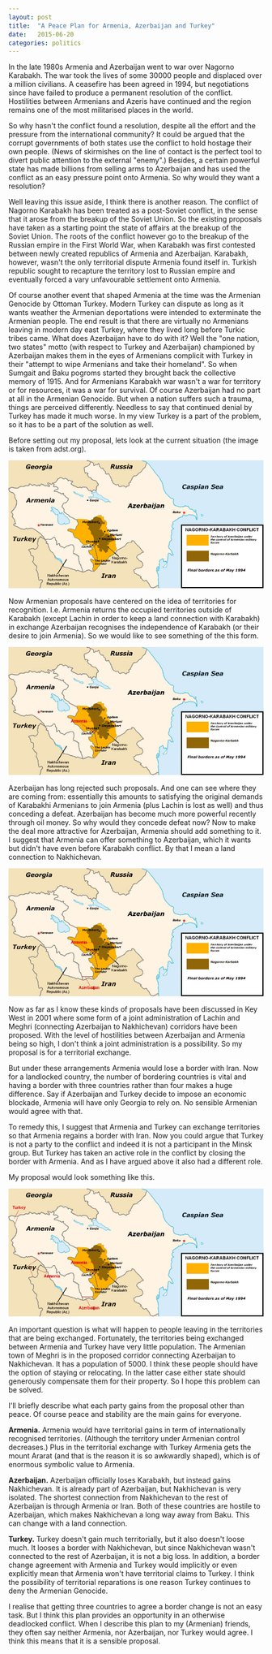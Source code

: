 ```yaml
---
layout: post
title:  "A Peace Plan for Armenia, Azerbaijan and Turkey"
date:   2015-06-20
categories: politics
---
```


In the late 1980s Armenia and Azerbaijan went to war over Nagorno Karabakh. The
war took the lives of some 30000 people and displaced over a million civilians.
A ceasefire has been agreed in 1994, but negotiations since have failed to
produce a permanent resolution of the conflict. Hostilities between Armenians
and Azeris have continued and the region remains one of the most militarised
places in the world.

So why hasn't the conflict found a resolution, despite all the effort and the
pressure from the international community? It could be argued that the corrupt
governments of both states use the conflict to hold hostage their own people.
(News of skirmishes on the line of contact is the perfect tool to divert public
attention to the external "enemy".) Besides, a certain powerful state has made
billions from selling arms to Azerbaijan and has used the conflict as an easy
pressure point onto Armenia. So why would they want a resolution?

Well leaving this issue aside, I think there is another reason. The conflict of
Nagorno Karabakh has been treated as a post-Soviet conflict, in the sense that
it arose from the breakup of the Soviet Union. So the existing proposals have
taken as a starting point the state of affairs at the breakup of the Soviet
Union. The roots of the conflict however go to the breakup of the Russian
empire in the First World War, when Karabakh was first contested between newly
created republics of Armenia and Azerbaijan. Karabakh, however, wasn't the only
territorial dispute Armenia found itself in. Turkish republic sought to
recapture the territory lost to Russian empire and eventually forced a vary
unfavourable settlement onto Armenia.

Of course another event that shaped Armenia at the time was the Armenian
Genocide by Ottoman Turkey. Modern Turkey can dispute as long as it wants
weather the Armenian deportations were intended to exterminate the Armenian
people. The end result is that there are virtually no Armenians leaving in
modern day east Turkey, where they lived long before Turkic tribes came. What
does Azerbaijan have to do with it? Well the "one nation, two states" motto
(with respect to Turkey and Azerbaijan) championed by Azerbaijan makes them in
the eyes of Armenians complicit with Turkey in their "attempt to wipe Armenians
and take their homeland". So when Sumgait and Baku pogroms started they brought
back the collective memory of 1915. And for Armenians Karabakh war wasn't a war
for territory or for resources, it was a war for survival. Of course Azerbaijan
had no part at all in the Armenian Genocide. But when a nation suffers such a
trauma, things are perceived differently. Needless to say that continued denial
by Turkey has made it much worse. In my view Turkey is a part of the problem,
so it has to be a part of the solution as well.

Before setting out my proposal, lets look at the current situation (the image
is taken from adst.org).

![Nagorno Karabakh Conflict Map](/assets/nk_map.jpg)

Now Armenian proposals have centered on the idea of territories for
recognition. I.e. Armenia returns the occupied territories outside of Karabakh
(except Lachin in order to keep a land connection with Karabakh) in exchange
Azerbaijan recognises the independence of Karabakh (or their desire to join
Armenia). So we would like to see something of the this form.

![Armenian Prosols Map](/assets/nk_map1.jpg)

Azerbaijan has long rejected such proposals. And one can see where they are
coming from: essentially this amounts to satisfying the original demands of
Karabakhi Armenians to join Armenia (plus Lachin is lost as well) and thus
conceding a defeat. Azerbaijan has become much more powerful recently through
oil money. So why would they concede defeat now? Now to make the deal more
attractive for Azerbaijan, Armenia should add something to it. I suggest that
Armenia can offer something to Azerbaijan, which it wants but didn't have even
before Karabakh conflict. By that I mean a land connection to Nakhichevan.

![Land Connection to Nakhichevan Map](/assets/nk_map2.jpg)

Now as far as I know these kinds of proposals have been discussed in Key West
in 2001 where some form of a joint administration of Lachin and Meghri (connecting
Azerbaijan to Nakhichevan) corridors have been proposed. With the level of
hostilities between Azerbaijan and Armenia being so high, I don't think a joint
administration is a possibility. So my proposal is for a territorial exchange.

But under these arrangements Armenia would lose a border with Iran. Now for a
landlocked country, the number of bordering countries is vital and having a
border with three countries rather than four makes a huge difference. Say if
Azerbaijan and Turkey decide to impose an economic blockade, Armenia will have
only Georgia to rely on. No sensible Armenian would agree with that.

To remedy this, I suggest that Armenia and Turkey can exchange territories so
that Armenia regains a border with Iran. Now you could argue that Turkey is not
a party to the conflict and indeed it is not a participant in the Minsk group.
But Turkey has taken an active role in the conflict by closing the border with
Armenia. And as I have argued above it also had a different role.

My proposal would look something like this.

![Final map](/assets/nk_map3.jpg)

An important question is what will happen to people leaving in the territories
that are being exchanged. Fortunately, the territories being exchanged between
Armenia and Turkey have very little population. The Armenian town of Meghri is
in the proposed corridor connecting Azerbaijan to Nakhichevan. It has a
population of 5000. I think these people should have the option of staying or
relocating. In the latter case either state should generously compensate them
for their property. So I hope this problem can be solved.

I'll briefly describe what each party gains from the proposal other than peace.
Of course peace and stability are the main gains for everyone.

**Armenia.** Armenia would have territorial gains in term of internationally
recognised territories. (Although the territory under Armenian control
decreases.) Plus in the territorial exchange with Turkey Armenia gets the mount
Ararat (and that is the reason it is so awkwardly shaped), which is of enormous
symbolic value to Armenia.

**Azerbaijan.** Azerbaijan officially loses Karabakh, but instead gains
Nakhichevan. It is already part of Azerbaijan, but Nakhichevan is very
isolated. The shortest connection from Nakhichevan to the rest of Azerbaijan is
through Armenia or Iran. Both of these countries are hostile to Azerbaijan,
which makes Nakhichevan a long way away from Baku. This can change with a land
connection.

**Turkey.** Turkey doesn't gain much territorially, but it also doesn't loose
much. It looses a border with Nakhichevan, but since Nakhichevan wasn't
connected to the rest of Azerbaijan, it is not a big loss. In addition, a
border change agreement with Armenia and Turkey would implicitly or even
explicitly mean that Armenia won't have territorial claims to Turkey. 
I think the possibility of territorial reparations is one reason Turkey
continues to deny the Armenian Genocide.

I realise that getting three countries to agree a border change is not an easy
task. But I think this plan provides an opportunity in an otherwise deadlocked
conflict. When I describe this plan to my (Armenian) friends, they often say
neither Armenia, nor Azerbaijan, nor Turkey would agree. I think this means
that it is a sensible proposal.
